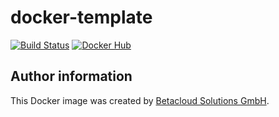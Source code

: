 # docker-template

[![Build Status](https://travis-ci.org/osism/docker-template.svg?branch=master)](https://travis-ci.org/osism/docker-template)
[![Docker Hub](https://img.shields.io/badge/Docker%20Hub-osism%2Ftemplate-blue.svg)](https://hub.docker.com/r/osism/template/)

Author information
------------------

This Docker image was created by [Betacloud Solutions GmbH](https://www.betacloud-solutions.de).
